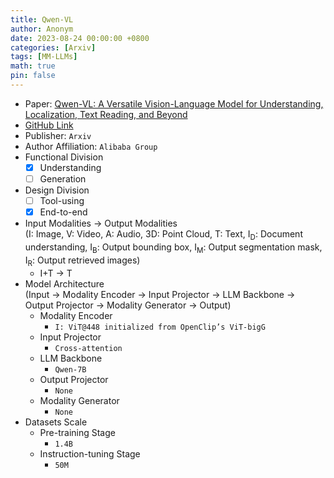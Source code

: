 ```yaml
---
title: Qwen-VL
author: Anonym
date: 2023-08-24 00:00:00 +0800
categories: [Arxiv]
tags: [MM-LLMs]
math: true
pin: false
---
```


- Paper: [Qwen-VL: A Versatile Vision-Language Model for Understanding, Localization, Text Reading, and Beyond](https://arxiv.org/abs/2308.12966)
- [GitHub Link](https://github.com/QwenLM/Qwen-VL)
- Publisher: `Arxiv`
- Author Affiliation: `Alibaba Group`
- Functional Division
  + [x] Understanding
  + [ ] Generation
- Design Division
  + [ ] Tool-using
  + [x] End-to-end
- Input Modalities $\rightarrow$ Output Modalities <br />(I: Image, V: Video, A: Audio, 3D: Point Cloud, T: Text, I<sub>D</sub>: Document understanding, I<sub>B</sub>: Output bounding box, I<sub>M</sub>: Output segmentation mask, I<sub>R</sub>: Output retrieved images)
  + I+T $\rightarrow$ T
- Model Architecture <br />(Input $\rightarrow$ Modality Encoder $\rightarrow$ Input Projector $\rightarrow$ LLM Backbone $\rightarrow$ Output Projector $\rightarrow$ Modality Generator $\rightarrow$ Output)
  + Modality Encoder
    * `I: ViT@448 initialized from OpenClip’s ViT-bigG`
  + Input Projector
    * `Cross-attention`
  + LLM Backbone
    * `Qwen-7B`
  + Output Projector
    * `None`
  + Modality Generator
    * `None`
- Datasets Scale
  + Pre-training Stage
    * `1.4B`
  + Instruction-tuning Stage
    * `50M`
